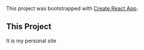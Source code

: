 This project was bootstrapped with [Create React App](https://github.com/facebook/create-react-app).

## This Project

 It is my personal site
